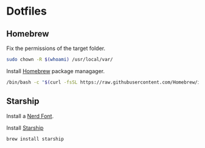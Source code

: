# Dotfiles

## Homebrew

Fix the permissions of the target folder.

```sh
sudo chown -R $(whoami) /usr/local/var/
```

Install [Homebrew](https://brew.sh/) package managager.

```sh
/bin/bash -c "$(curl -fsSL https://raw.githubusercontent.com/Homebrew/install/HEAD/install.sh)"
```

## Starship

Install a [Nerd Font](https://www.nerdfonts.com/).

Install [Starship](https://starship.rs/)

```sh
brew install starship
```
